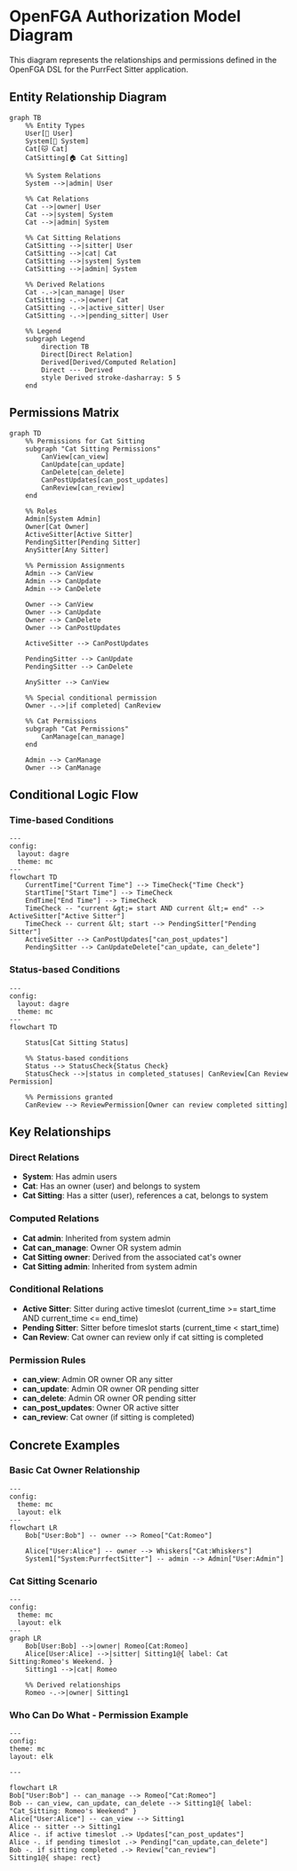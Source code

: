# OpenFGA Authorization Model Diagram

This diagram represents the relationships and permissions defined in the OpenFGA DSL for the PurrFect Sitter application.

## Entity Relationship Diagram

```mermaid
graph TB
    %% Entity Types
    User[👤 User]
    System[🏢 System]
    Cat[🐱 Cat]
    CatSitting[🏠 Cat Sitting]

    %% System Relations
    System -->|admin| User

    %% Cat Relations
    Cat -->|owner| User
    Cat -->|system| System
    Cat -->|admin| System

    %% Cat Sitting Relations
    CatSitting -->|sitter| User
    CatSitting -->|cat| Cat
    CatSitting -->|system| System
    CatSitting -->|admin| System

    %% Derived Relations
    Cat -.->|can_manage| User
    CatSitting -.->|owner| Cat
    CatSitting -.->|active_sitter| User
    CatSitting -.->|pending_sitter| User

    %% Legend
    subgraph Legend
        direction TB
        Direct[Direct Relation]
        Derived[Derived/Computed Relation]
        Direct --- Derived
        style Derived stroke-dasharray: 5 5
    end
```

## Permissions Matrix

```mermaid
graph TD
    %% Permissions for Cat Sitting
    subgraph "Cat Sitting Permissions"
        CanView[can_view]
        CanUpdate[can_update]
        CanDelete[can_delete]
        CanPostUpdates[can_post_updates]
        CanReview[can_review]
    end

    %% Roles
    Admin[System Admin]
    Owner[Cat Owner]
    ActiveSitter[Active Sitter]
    PendingSitter[Pending Sitter]
    AnySitter[Any Sitter]

    %% Permission Assignments
    Admin --> CanView
    Admin --> CanUpdate
    Admin --> CanDelete

    Owner --> CanView
    Owner --> CanUpdate
    Owner --> CanDelete
    Owner --> CanPostUpdates

    ActiveSitter --> CanPostUpdates

    PendingSitter --> CanUpdate
    PendingSitter --> CanDelete

    AnySitter --> CanView

    %% Special conditional permission
    Owner -.->|if completed| CanReview

    %% Cat Permissions
    subgraph "Cat Permissions"
        CanManage[can_manage]
    end

    Admin --> CanManage
    Owner --> CanManage
```

## Conditional Logic Flow

### Time-based Conditions

```mermaid
---
config:
  layout: dagre
  theme: mc
---
flowchart TD
    CurrentTime["Current Time"] --> TimeCheck{"Time Check"}
    StartTime["Start Time"] --> TimeCheck
    EndTime["End Time"] --> TimeCheck
    TimeCheck -- "current &gt;= start AND current &lt;= end" --> ActiveSitter["Active Sitter"]
    TimeCheck -- current &lt; start --> PendingSitter["Pending Sitter"]
    ActiveSitter --> CanPostUpdates["can_post_updates"]
    PendingSitter --> CanUpdateDelete["can_update, can_delete"]
```

### Status-based Conditions

```mermaid
---
config:
  layout: dagre
  theme: mc
---
flowchart TD

    Status[Cat Sitting Status]

    %% Status-based conditions
    Status --> StatusCheck{Status Check}
    StatusCheck -->|status in completed_statuses| CanReview[Can Review Permission]

    %% Permissions granted
    CanReview --> ReviewPermission[Owner can review completed sitting]
```

## Key Relationships

### Direct Relations

- **System**: Has admin users
- **Cat**: Has an owner (user) and belongs to system
- **Cat Sitting**: Has a sitter (user), references a cat, belongs to system

### Computed Relations

- **Cat admin**: Inherited from system admin
- **Cat can_manage**: Owner OR system admin
- **Cat Sitting owner**: Derived from the associated cat's owner
- **Cat Sitting admin**: Inherited from system admin

### Conditional Relations

- **Active Sitter**: Sitter during active timeslot (current_time >= start_time AND current_time <= end_time)
- **Pending Sitter**: Sitter before timeslot starts (current_time < start_time)
- **Can Review**: Cat owner can review only if cat sitting is completed

### Permission Rules

- **can_view**: Admin OR owner OR any sitter
- **can_update**: Admin OR owner OR pending sitter
- **can_delete**: Admin OR owner OR pending sitter
- **can_post_updates**: Owner OR active sitter
- **can_review**: Cat owner (if sitting is completed)

## Concrete Examples

### Basic Cat Owner Relationship

```mermaid
---
config:
  theme: mc
  layout: elk
---
flowchart LR
    Bob["User:Bob"] -- owner --> Romeo["Cat:Romeo"]

    Alice["User:Alice"] -- owner --> Whiskers["Cat:Whiskers"]
    System1["System:PurrfectSitter"] -- admin --> Admin["User:Admin"]

```

### Cat Sitting Scenario

```mermaid
---
config:
  theme: mc
  layout: elk
---
graph LR
    Bob[User:Bob] -->|owner| Romeo[Cat:Romeo]
    Alice[User:Alice] -->|sitter| Sitting1@{ label: Cat Sitting:Romeo's Weekend. }
    Sitting1 -->|cat| Romeo

    %% Derived relationships
    Romeo -.->|owner| Sitting1
```

### Who Can Do What - Permission Example

```mermaid
---
config:
theme: mc
layout: elk

---

flowchart LR
Bob["User:Bob"] -- can_manage --> Romeo["Cat:Romeo"]
Bob -- can_view, can_update, can_delete --> Sitting1@{ label: "Cat_Sitting: Romeo's Weekend" }
Alice["User:Alice"] -- can_view --> Sitting1
Alice -- sitter --> Sitting1
Alice -. if active timeslot .-> Updates["can_post_updates"]
Alice -. if pending timeslot .-> Pending["can_update,can_delete"]
Bob -. if sitting completed .-> Review["can_review"]
Sitting1@{ shape: rect}
```
